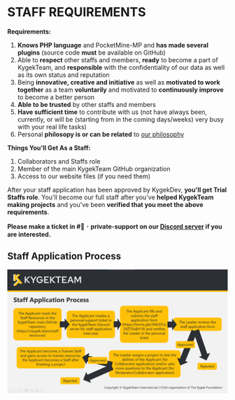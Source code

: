 # STAFF REQUIREMENTS

**Requirements:**
1. **Knows PHP language** and PocketMine-MP and **has made several plugins** (source code **must** be available on GitHub)
2. Able to **respect** other staffs and members, **ready** to become a part of KygekTeam, and **responsible** with the confidentiality of our data as well as its own status and reputation
3. Being **innovative, creative and initiative** as well as **motivated to work together** as a team **voluntarily** and motivated to **continuously improve** to become a better person
4. **Able to be trusted** by other staffs and members
5. **Have sufficient time** to contribute with us (not have always been, currently, or will be (starting from in the coming days/weeks) very busy with your real life tasks)
6. Personal **philosopy is or can be related** to [our philosophy](/TEAMWORK.md)

**Things You'll Get As a Staff:**
1. Collaborators and Staffs role
2. Member of the main KygekTeam GitHub organization
3. Access to our website files (if you need them)

After your staff application has been approved by KygekDev, **you'll get Trial Staffs role**. You'll become our full staff after you've **helped KygekTeam making projects** and you've been **verified that you meet the above requirements**.

**Please make a ticket in #🎫︲private-support on our [Discord server](https://discord.gg/CXtqUZv) if you are interested.**

## Staff Application Process

![](https://github.com/KygekTeam/KygekTeam/blob/main/images/KygekTeam%20Staff%20Application%20Process.png)
